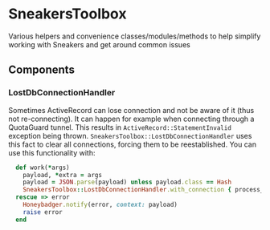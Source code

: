 # SneakersToolbox

Various helpers and convenience classes/modules/methods to help simplify working with Sneakers and get around common issues

## Components

### LostDbConnectionHandler

Sometimes ActiveRecord can lose connection and not be aware of it (thus not re-connecting). It can happen for example when connecting through a QuotaGuard tunnel. This results in `ActiveRecord::StatementInvalid` exception being thrown. `SneakersToolbox::LostDbConnectionHandler` uses this fact to clear all connections, forcing them to be reestablished. You can use this functionality with:

```ruby
  def work(*args)
    payload, *extra = args
    payload = JSON.parse(payload) unless payload.class == Hash
    SneakersToolbox::LostDbConnectionHandler.with_connection { process_message(payload, *extra) }
  rescue => error
    Honeybadger.notify(error, context: payload)
    raise error
  end
```
